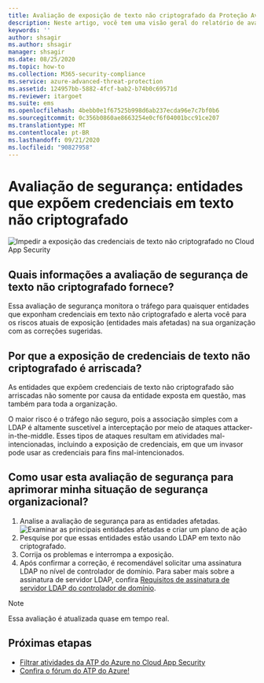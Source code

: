 ```yaml
---
title: Avaliação de exposição de texto não criptografado da Proteção Avançada contra Ameaças do Azure
description: Neste artigo, você tem uma visão geral do relatório de avaliação da situação de segurança de identidade da exposição de texto não criptografado da ATP do Azure.
keywords: ''
author: shsagir
ms.author: shsagir
manager: shsagir
ms.date: 08/25/2020
ms.topic: how-to
ms.collection: M365-security-compliance
ms.service: azure-advanced-threat-protection
ms.assetid: 124957bb-5882-4fcf-bab2-b74b0c69571d
ms.reviewer: itargoet
ms.suite: ems
ms.openlocfilehash: 4bebb0e1f67525b998d6ab237ecda96e7c7bf0b6
ms.sourcegitcommit: 0c356b0860ae8663254e0cf6f04001bcc91ce207
ms.translationtype: MT
ms.contentlocale: pt-BR
ms.lasthandoff: 09/21/2020
ms.locfileid: "90827958"
---
```

# <a name="security-assessment-entities-exposing-credentials-in-clear-text"></a>Avaliação de segurança: entidades que expõem credenciais em texto não criptografado

![Impedir a exposição das credenciais de texto não criptografado no Cloud App Security](media/atp-cas-isp-clear-text-1.png)

## <a name="what-information-does-the-prevent-clear-text-security-assessment-provide"></a>Quais informações a avaliação de segurança de texto não criptografado fornece?

Essa avaliação de segurança monitora o tráfego para quaisquer entidades que exponham credenciais em texto não criptografado e alerta você para os riscos atuais de exposição (entidades mais afetadas) na sua organização com as correções sugeridas.

## <a name="why-is-clear-text-credential-exposure-risky"></a>Por que a exposição de credenciais de texto não criptografado é arriscada?

As entidades que expõem credenciais de texto não criptografado são arriscadas não somente por causa da entidade exposta em questão, mas também para toda a organização.

O maior risco é o tráfego não seguro, pois a associação simples com a LDAP é altamente suscetível a interceptação por meio de ataques attacker-in-the-middle. Esses tipos de ataques resultam em atividades mal-intencionadas, incluindo a exposição de credenciais, em que um invasor pode usar as credenciais para fins mal-intencionados.

## <a name="how-do-i-use-this-security-assessment-to-improve-my-organizational-security-posture"></a>Como usar esta avaliação de segurança para aprimorar minha situação de segurança organizacional?

1. Analise a avaliação de segurança para as entidades afetadas.
    ![Examinar as principais entidades afetadas e criar um plano de ação](media/atp-cas-isp-clear-text-2.png)
1. Pesquise por que essas entidades estão usando LDAP em texto não criptografado.
1. Corrija os problemas e interrompa a exposição.
1. Após confirmar a correção, é recomendável solicitar uma assinatura LDAP no nível de controlador de domínio. Para saber mais sobre a assinatura de servidor LDAP, confira [Requisitos de assinatura de servidor LDAP do controlador de domínio](/windows/security/threat-protection/security-policy-settings/domain-controller-ldap-server-signing-requirements).

> [!NOTE]
> Essa avaliação é atualizada quase em tempo real.

## <a name="next-steps"></a>Próximas etapas

- [Filtrar atividades da ATP do Azure no Cloud App Security](activities-filtering-mcas.md)
- [Confira o fórum do ATP do Azure!](https://aka.ms/azureatpcommunity)